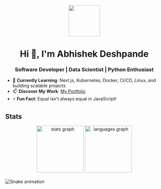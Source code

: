 <div align="center">
  <img src="https://media.giphy.com/media/M9gbBd9nbDrOTu1Mqx/giphy.gif" width="100"/>
</div>

<h1 align="center">Hi 👋, I'm Abhishek Deshpande</h1>
<h3 align="center">Software Developer | Data Scientist | Python Enthusiast</h3>

- 🌱 **Currently Learning**: Next.js, Kubernetes, Docker, CI/CD, Linux, and building scalable projects  
- 📫 **Discover My Work**: [My Portfolio](https://abhishek-1804.github.io/abhishekdeshpande_portfolio/)  
- ⚡ **Fun Fact**: Equal isn't always equal in JavaScript!

## Stats

<div align="center">
  
  <img src="https://github-readme-stats.vercel.app/api?username=abhishek-1804&show_icons=true&rank_icon=github&include_all_commits=true&hide=contribs&cache_seconds=86400&theme=dracula&border_radius=10" height="150" alt="stats graph"  />
  
  <img src="https://github-readme-stats.vercel.app/api/top-langs?username=abhishek-1804&locale=en&hide_title=false&layout=compact&card_width=320&langs_count=5&theme=dracula&hide_border=false&border_radius=10" height="150" alt="languages graph"  />

</div>

<br clear="both">

<img src="https://raw.githubusercontent.com/abhishek-1804/abhishek-1804/output/snake.svg" alt="Snake animation" />
